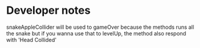 # Developer notes

snakeAppleCollider will be used to gameOver because the methods runs all the snake but if you wanna use that to levelUp, the method also respond with 'Head Collided'
